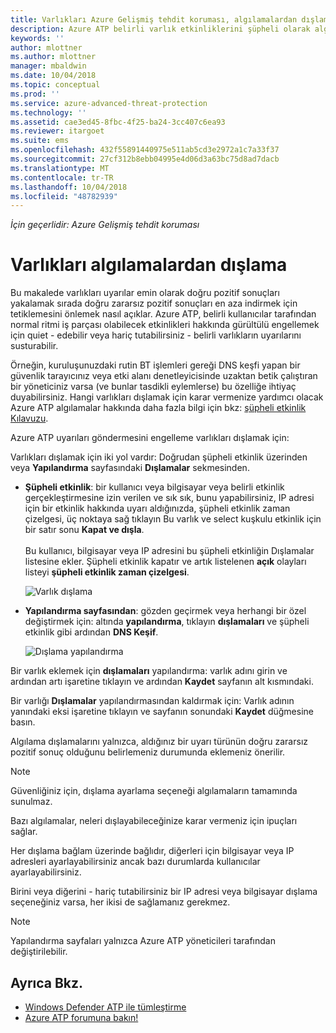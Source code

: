 ```yaml
---
title: Varlıkları Azure Gelişmiş tehdit koruması, algılamalardan dışlama | Microsoft Docs
description: Azure ATP belirli varlık etkinliklerini şüpheli olarak algılamasını durdurmak açıklar
keywords: ''
author: mlottner
ms.author: mlottner
manager: mbaldwin
ms.date: 10/04/2018
ms.topic: conceptual
ms.prod: ''
ms.service: azure-advanced-threat-protection
ms.technology: ''
ms.assetid: cae3ed45-8fbc-4f25-ba24-3cc407c6ea93
ms.reviewer: itargoet
ms.suite: ems
ms.openlocfilehash: 432f55891440975e511ab5cd3e2972a1c7a33f37
ms.sourcegitcommit: 27cf312b8ebb04995e4d06d3a63bc75d8ad7dacb
ms.translationtype: MT
ms.contentlocale: tr-TR
ms.lasthandoff: 10/04/2018
ms.locfileid: "48782939"
---
```

*İçin geçerlidir: Azure Gelişmiş tehdit koruması*



# <a name="excluding-entities-from-detections"></a>Varlıkları algılamalardan dışlama
Bu makalede varlıkları uyarılar emin olarak doğru pozitif sonuçları yakalamak sırada doğru zararsız pozitif sonuçları en aza indirmek için tetiklemesini önlemek nasıl açıklar. Azure ATP, belirli kullanıcılar tarafından normal ritmi iş parçası olabilecek etkinlikleri hakkında gürültülü engellemek için quiet - edebilir veya hariç tutabilirsiniz - belirli varlıkların uyarılarını susturabilir.

Örneğin, kuruluşunuzdaki rutin BT işlemleri gereği DNS keşfi yapan bir güvenlik tarayıcınız veya etki alanı denetleyicisinde uzaktan betik çalıştıran bir yöneticiniz varsa (ve bunlar tasdikli eylemlerse) bu özelliğe ihtiyaç duyabilirsiniz. Hangi varlıkları dışlamak için karar vermenize yardımcı olacak Azure ATP algılamalar hakkında daha fazla bilgi için bkz: [şüpheli etkinlik Kılavuzu](suspicious-activity-guide.md).

Azure ATP uyarıları göndermesini engelleme varlıkları dışlamak için:

Varlıkları dışlamak için iki yol vardır: Doğrudan şüpheli etkinlik üzerinden veya **Yapılandırma** sayfasındaki **Dışlamalar** sekmesinden.

- **Şüpheli etkinlik**: bir kullanıcı veya bilgisayar veya belirli etkinlik gerçekleştirmesine izin verilen ve sık sık, bunu yapabilirsiniz, IP adresi için bir etkinlik hakkında uyarı aldığınızda, şüpheli etkinlik zaman çizelgesi, üç noktaya sağ tıklayın Bu varlık ve select kuşkulu etkinlik için bir satır sonu **Kapat ve dışla**. <br></br>Bu kullanıcı, bilgisayar veya IP adresini bu şüpheli etkinliğin Dışlamalar listesine ekler. Şüpheli etkinlik kapatır ve artık listelenen **açık** olayları listeyi **şüpheli etkinlik zaman çizelgesi**.

    ![Varlık dışlama](./media/exclude-in-sa.png)

- **Yapılandırma sayfasından**: gözden geçirmek veya herhangi bir özel değiştirmek için: altında **yapılandırma**, tıklayın **dışlamaları** ve şüpheli etkinlik gibi ardından **DNS Keşif**.

    ![Dışlama yapılandırma](./media/exclusions.png)

Bir varlık eklemek için **dışlamaları** yapılandırma: varlık adını girin ve ardından artı işaretine tıklayın ve ardından **Kaydet** sayfanın alt kısmındaki.

Bir varlığı **Dışlamalar** yapılandırmasından kaldırmak için: Varlık adının yanındaki eksi işaretine tıklayın ve sayfanın sonundaki **Kaydet** düğmesine basın.

Algılama dışlamalarını yalnızca, aldığınız bir uyarı türünün doğru zararsız pozitif sonuç olduğunu belirlemeniz durumunda eklemeniz önerilir. 

> [!NOTE]
> Güvenliğiniz için, dışlama ayarlama seçeneği algılamaların tamamında sunulmaz. 

Bazı algılamalar, neleri dışlayabileceğinize karar vermeniz için ipuçları sağlar. 

Her dışlama bağlam üzerinde bağlıdır, diğerleri için bilgisayar veya IP adresleri ayarlayabilirsiniz ancak bazı durumlarda kullanıcılar ayarlayabilirsiniz. 

Birini veya diğerini - hariç tutabilirsiniz bir IP adresi veya bilgisayar dışlama seçeneğiniz varsa, her ikisi de sağlamanız gerekmez.

> [!NOTE]
> Yapılandırma sayfaları yalnızca Azure ATP yöneticileri tarafından değiştirilebilir.


## <a name="see-also"></a>Ayrıca Bkz.

- [Windows Defender ATP ile tümleştirme](integrate-wd-atp.md)
- [Azure ATP forumuna bakın!](https://aka.ms/azureatpcommunity)